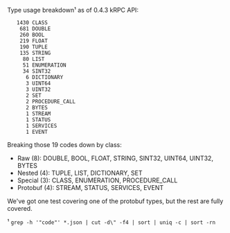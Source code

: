 Type usage breakdown¹ as of 0.4.3 kRPC API:

```
   1430 CLASS
    681 DOUBLE
    260 BOOL
    219 FLOAT
    190 TUPLE
    135 STRING
     80 LIST
     51 ENUMERATION
     34 SINT32
      6 DICTIONARY
      3 UINT64
      3 UINT32
      2 SET
      2 PROCEDURE_CALL
      2 BYTES
      1 STREAM
      1 STATUS
      1 SERVICES
      1 EVENT
```

Breaking those 19 codes down by class:

* Raw      (8): DOUBLE, BOOL, FLOAT, STRING, SINT32, UINT64, UINT32, BYTES
* Nested   (4): TUPLE, LIST, DICTIONARY, SET
* Special  (3): CLASS, ENUMERATION, PROCEDURE_CALL
* Protobuf (4): STREAM, STATUS, SERVICES, EVENT

We've got one test covering one of the protobuf types, but the rest are fully covered.


¹ `grep -h '"code"' *.json | cut -d\" -f4 | sort | uniq -c | sort -rn`
